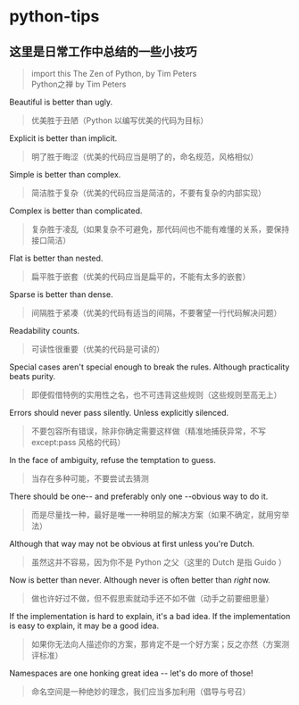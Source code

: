 # python-tips
## 这里是日常工作中总结的一些小技巧
>import this
The Zen of Python, by Tim Peters  
Python之禅 by Tim Peters

Beautiful is better than ugly.  
>优美胜于丑陋（Python 以编写优美的代码为目标）  

Explicit is better than implicit.  
>明了胜于晦涩（优美的代码应当是明了的，命名规范，风格相似）  

Simple is better than complex.  
>简洁胜于复杂（优美的代码应当是简洁的，不要有复杂的内部实现）  

Complex is better than complicated.  
>复杂胜于凌乱（如果复杂不可避免，那代码间也不能有难懂的关系，要保持接口简洁）  

Flat is better than nested.  
>扁平胜于嵌套（优美的代码应当是扁平的，不能有太多的嵌套）  

Sparse is better than dense.  
>间隔胜于紧凑（优美的代码有适当的间隔，不要奢望一行代码解决问题）  

Readability counts.  
>可读性很重要（优美的代码是可读的）  

Special cases aren't special enough to break the rules. Although practicality beats purity. 
>即便假借特例的实用性之名，也不可违背这些规则（这些规则至高无上）  

Errors should never pass silently.  Unless explicitly silenced. 
>不要包容所有错误，除非你确定需要这样做（精准地捕获异常，不写 except:pass 风格的代码）  

In the face of ambiguity, refuse the temptation to guess. 
>当存在多种可能，不要尝试去猜测  
 
There should be one-- and preferably only one --obvious way to do it.  
>而是尽量找一种，最好是唯一一种明显的解决方案（如果不确定，就用穷举法）  

Although that way may not be obvious at first unless you're Dutch.  
>虽然这并不容易，因为你不是 Python 之父（这里的 Dutch 是指 Guido ）  

Now is better than never.  Although never is often better than *right* now.  
>做也许好过不做，但不假思索就动手还不如不做（动手之前要细思量）  

If the implementation is hard to explain, it's a bad idea. If the implementation is easy to explain, it may be a good idea.  
>如果你无法向人描述你的方案，那肯定不是一个好方案；反之亦然（方案测评标准）  

Namespaces are one honking great idea -- let's do more of those!  
>命名空间是一种绝妙的理念，我们应当多加利用（倡导与号召）  






